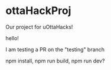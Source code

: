 # ottaHackProj
Our project for uOttaHacks!

hello!

I am testing a PR on the "testing" branch

npm install, npm run build, npm run dev?
